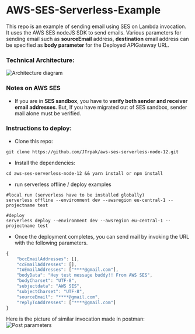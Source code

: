 AWS-SES-Serverless-Example
============================


This repo is an example of sending email using SES on Lambda invocation. It uses the AWS SES nodeJS SDK to send emails. Various parameters for sending email such as **sourceEmail** address, **destination** email address can be specified as **body parameter** for the Deployed APIGateway URL.

### Technical Architecture:
![Architecture diagram](https://raw.githubusercontent.com/lakshmantgld/aws-ses-serverless-example/master/readmeFiles/architecture.png)

### Notes on AWS SES
- If you are in **SES sandbox**, you have to **verify both sender and receiver email addresses**. But, If you have migrated out of SES sandbox, sender mail alone must be verified.

### Instructions to deploy:
- Clone this repo:
```
git clone https://github.com/JTrpak/aws-ses-serverless-node-12.git
```

- Install the dependencies:
```
cd aws-ses-serverless-node-12 && yarn install or npm install
```

- run serverless offline / deploy examples
```
#local run (serverless have to be installed globally)
serverless offline --environment dev --awsregion eu-central-1 --projectname test

#deploy
serverless deploy --environment dev --awsregion eu-central-1 --projectname test
```

- Once the deployment completes, you can send mail by invoking the URL with the following parameters.

```js
{
	"bccEmailAddresses": [],
	"ccEmailAddresses": [],
	"toEmailAddresses": ["****@gmail.com"],
	"bodyData": "Hey test message buddy!! From AWS SES",
	"bodyCharset": "UTF-8",
	"subjectdata": "AWS SES",
	"subjectCharset": "UTF-8",
	"sourceEmail": "****@gmail.com",
	"replyToAddresses": ["****@gmail.com"]
}
```

Here is the picture of similar invocation made in postman:
![Post parameters](https://raw.githubusercontent.com/lakshmantgld/aws-ses-serverless-example/master/readmeFiles/postmanScreenshot.png)
